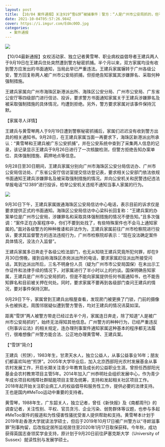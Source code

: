 ```yaml
---
layout: post
title: 【10/04 案件通报】关注919“雪&饼”被捕事件｜警方：“人是广州市公安局抓的，但不会告知罪名也不会给通知书”
date: 2021-10-04T05:57:26.984Z
cover: https://i.imgur.com/EdAc00D.jpg
categories:
  - 案件通报
---
```

![](https://i.imgur.com/l7u0v8w.png)

【10/04最新通报】女权活动家、独立记者黄雪琴、职业病权益倡导者王建兵两人于9月19日在王建兵住处突然遭到警方秘密抓捕。半个月以来，双方家属均没有收到警方应发出的书面通知，当局此举已严重违法。王建兵家属辗转于广州各级公安，警方回复称两人被广州市公安局抓捕，但拒绝告知家属其涉嫌罪名、采取何种强制措施。

王建兵家属向广州市海珠区新港派出所、海珠区公安分局、广州市公安局、广东省公安厅等四级部门进行信访、投诉，要求警方书面通知家属关于王建兵涉嫌罪名及被采取强制措施的具体情况，均遭到拒绝。另外，警方要求家属对该事件保持沉默。

<!--more-->

【家属寻人详情】

王建兵与黄雪琴两人于9月19日遭到警察秘密抓捕后，家属们迟迟没有收到警方出具的相关通知书。9月28日，在王建兵家属当面一再要求下，海珠区新港派出所承认：“黄雪琴和王建兵被广东公安抓捕”，并在公安系统中查到了采集两人信息的记录，该记录显示王建兵于9月26日进行了一次核酸检测，但警方拒绝告知办案单位、具体强制措施、羁押地点等信息。

9月28日至30日期间，王建兵家属分别向广州市海珠区公安分局信访办、广州市公安局信访处、广东省公安厅信访室提交信访登记表，要求相关公安部门依法依规书面通知王建兵涉嫌罪名及被采取强制措施的情况。并向公安机关和民警违纪违法举报电话“12389”进行投诉，检举公安机关违规不通知当事人家属的行为。

![](https://i.imgur.com/TdnA0P0.png)

9月30日下午，王建兵家属拨通海珠区公安局信访中心电话，表示目前的诉求仅是要求提供正式的书面通知。海珠区公安局信访中心梁科长回复称：“王建兵案的办案单位是广州市公安局，涉嫌罪名和采取具体强制措施的情况不便告知。”且多次强调：“案件正在办案程序中，你们不要到处找了，有些特殊案件也不会马上通知家属的。”面对各级警方的种种推诿和非法作为，王建兵家属前往广州市检察院进行投诉，要求其监督警方的违法违规行为，广州市检察院却表示：“现在没法确定案件具体情况，没法介入监督”。

王建兵家属多日奔走于各级公检法部门，也无从知晓王建兵究竟所犯何罪，却在9月30日傍晚，接到自称海珠区赤岗派出所的电话，要求家属赶往派出所接受问话，其到达派出所后，三名不明身份人员（疑为广州市市公安局国保）在未出示工作证件和法律手续的情况下，对家属进行了半小时以上的约谈。国保明确告知家属，王建兵是广州市公安局抓的，但是不能向家属提供任何书面通知书，也不能告知罪名和目前被关押在何处。同时，要求家属不要再到各级部门查问王建兵的情况，要对事件保持沉默。

9月29日下午，家属曾到王建兵出租屋查看，发现房门被更换了门锁，门前的摄像头也被拆走。周围邻居疑似遭到警方警告，均对王建兵的情况讳莫如深。

距离“雪饼”两人被警方带走已经过去半个月，家属连日奔走，除了知道“人是被广州市公安局抓的”，始终无法得知其他信息。广州警方的种种行为，已经严重违反《刑事诉讼法》的相关规定，连办理刑事案件通知家属这种基本的程序都无法履行，很难想像广州警方能合法、公正地办理黄雪琴、王建兵案。

【“雪饼”简介】

王建兵（煎饼），1983年生，甘肃天水人，独立公益人，从事公益事业16年；朋友们都喜欢叫他“煎饼”。2005年大学毕业后，加入北京西部阳光农村发展基金从事农村发展工作，开启长期关注青少年教育及成长的公益职业生涯。曾担任西部阳光基金会农村教育项目主管5年。2014年加入广州恭明社会组织发展中心，作为青少年成长项目和残障社群赋能项目主管及统筹，支持和发起相关社区项目工作。2018年起开始关注职业病工人的权益倡导和服务性工作，提供必要的法律支持。王也是国内#MeToo运动中重要的支持者。

黄雪琴，1988年生，广东韶关人，独立记者，曾任《新快报》及《南都周刊》的调查记者，关注性别、平权、官员贪污、企业污染、弱势群体等议题，也参与多起#MeToo案件的报道和为性侵害性骚扰受害人提供帮助和支持。黄雪琴本计划于2019年赴香港大学就读法学硕士，但后于2019年10月17日被广州警方以“寻衅滋事罪”刑事拘留，后改指定居所监视居住至2020年1月17日取保获释。今年秋，成功获得英国志奋领奖学金支持，原计划于9月20日前往萨塞克斯大学（University of Sussex）就读性别与发展学硕士。
